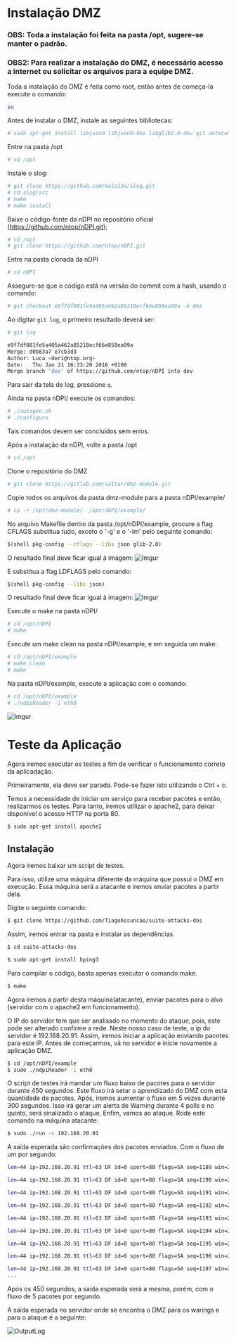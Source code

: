 # Instalação DMZ

### OBS: Toda a instalação foi feita na pasta /opt, sugere-se manter o padrão.
### OBS2: Para realizar a instalação do DMZ, é necessário acesso a internet ou solicitar os arquivos para a equipe DMZ.

Toda a instalação do DMZ é feita como root, então antes de começa-la execute o comando:
```bash
su
```

Antes de instalar o DMZ, instale as seguintes bibliotecas:
```bash
# sudo apt-get install libjson0 libjson0-dev libglib2.0-dev git autoconf libtool libpcap-dev
```

Entre na pasta /opt
```bash
# cd /opt
```

Instale o slog: 
```bash
# git clone https://github.com/kala13x/slog.git
# cd slog/src
# make
# make install
```

Baixe o código-fonte da nDPI no repositório oficial (https://github.com/ntop/nDPI.git);
```bash
# cd /opt
# git clone https://github.com/ntop/nDPI.git
```

Entre na pasta clonada da nDPI 
```bash
# cd nDPI
```
Assegure-se que o código está na versão do commit com a hash, usando o comando:
```bash
# git checkout e9f7df081fe5a405a462a85218ecf66e858ea99a -b dmz
```
Ao digitar ```git log```, o primeiro resultado deverá ser:
```bash
# git log

e9f7df081fe5a405a462a85218ecf66e858ea99a
Merge: d0b83a7 e7cb3d3
Author: Luca <deri@ntop.org>
Date:   Thu Jan 21 16:33:20 2016 +0100
Merge branch 'dev' of https://github.com/ntop/nDPI into dev
```

Para sair da tela de log, pressione ```q```.

Ainda na pasta nDPI/ execute os comandos:
```bash
# ./autogen.sh
# ./configure
```
Tais comandos devem ser concluídos sem erros.


Após a instalação da nDPI, volte a pasta /opt
```bash
# cd /opt
```

Clone o repositório do DMZ
```bash
# git clone https://gitlab.com/saltar/dmz-module.git
```

Copie todos os arquivos da pasta dmz-module para a pasta nDPI/example/ 
```bash
# cp -r /opt/dmz-module/. /opt/nDPI/example/
```

No arquivo Makefile dentro da pasta /opt/nDPI/example, procure a flag CFLAGS substitua tudo, exceto o '-g' e o '-lm' pelo seguinte comando:
```bash
$(shell pkg-config --cflags --libs json glib-2.0)
```

O resultado final deve ficar igual à imagem:
![Imgur](http://i.imgur.com/i1fkfzc.png)

E substitua a flag LDFLAGS pelo comando:
```bash
$(shell pkg-config --libs json)
```
O resultado final deve ficar igual à imagem:
![Imgur](http://i.imgur.com/UI4Gmry.png)

Execute o make na pasta nDPI/
```bash
# cd /opt/nDPI
# make
```

Execute um make clean na pasta nDPI/example, e em seguida um make.
```bash
# cd /opt/nDPI/example
# make clean
# make
```
Na pasta nDPI/example, execute a aplicação com o comando:
```bash
# cd /opt/nDPI/example
# ./ndpiReader -i eth0
```

![Imgur](http://i.imgur.com/fLXemNS.png)

# Teste da Aplicação
Agora iremos executar os testes a fim de verificar o funcionamento correto da aplicadação.

Primeiramente, ela deve ser parada. Pode-se fazer isto utilizando o Ctrl + c.

Temos a necessidade de iniciar um serviço para receber pacotes e então, realizarmos os
testes. Para tanto, iremos utilizar o apache2, para deixar disponível o acesso HTTP
na porta 80.

```bash
$ sudo apt-get install apache2
```

## Instalação
Agora iremos baixar um script de testes.

Para isso, utilize uma máquina diferente da máquina que possui o DMZ em execução.
Essa máquina será a atacante e iremos enviar pacotes a partir dela.

Digite o seguinte comando:
```bash
$ git clone https://github.com/TiagoAssuncao/suite-attacks-dos
```
Assim, iremos entrar na pasta e instalar as dependências.

```bash
$ cd suite-attacks-dos

$ sudo apt-get install hping3
```

Para compilar o código, basta apenas executar o comando make.
```bash
$ make
```

Agora iremos a partir desta máquina(atacante), enviar pacotes para o alvo
(servidor com o apache2 em funcionamento).

O IP do servidor tem que ser analisado
no momento do ataque, pois, este pode ser alterado confirme a rede. Neste nosso
caso de teste, o ip do servidor é 192.168.20.91. Assim, iremos iniciar a aplicação
enviando pacotes para este IP. Antes de começarmos, vá no servidor e inicie novamente
a aplicação DMZ.

```bash
$ cd /opt/nDPI/example
$ sudo ./ndpiReader -i eth0
```

O script de testes irá mandar um fluxo baixo de pacotes para o servidor durante
450 segundos. Este fluxo irá setar o aprendizado do DMZ com esta quantidade de pacotes. Após,
iremos aumentar o fluxo em 5 vezes durante 300 segundos. Isso irá gerar um alerta
de Warning durante 4 polls e no quinto, será sinalizado o ataque. Enfim, vamos ao
ataque. Rode este comando na máquina atacante:

```bash
$ sudo ./run -s 192.168.20.91
```

A saída esperada são confirmações dos pacotes enviados. Com o fluxo de um por segundo:

```bash
len=44 ip=192.168.20.91 ttl=63 DF id=0 sport=80 flags=SA seq=1189 win=29200 rtt=4.3 ms

len=44 ip=192.168.20.91 ttl=63 DF id=0 sport=80 flags=SA seq=1190 win=29200 rtt=8.3 ms

len=44 ip=192.168.20.91 ttl=63 DF id=0 sport=80 flags=SA seq=1191 win=29200 rtt=4.3 ms

len=44 ip=192.168.20.91 ttl=63 DF id=0 sport=80 flags=SA seq=1192 win=29200 rtt=4.3 ms

len=44 ip=192.168.20.91 ttl=63 DF id=0 sport=80 flags=SA seq=1193 win=29200 rtt=4.3 ms

len=44 ip=192.168.20.91 ttl=63 DF id=0 sport=80 flags=SA seq=1194 win=29200 rtt=11.7 ms

len=44 ip=192.168.20.91 ttl=63 DF id=0 sport=80 flags=SA seq=1195 win=29200 rtt=23.4 ms

len=44 ip=192.168.20.91 ttl=63 DF id=0 sport=80 flags=SA seq=1196 win=29200 rtt=3.2 ms

len=44 ip=192.168.20.91 ttl=63 DF id=0 sport=80 flags=SA seq=1197 win=29200 rtt=3.3 ms
...
```

Após os 450 segundos, a saída esperada será a mesma, porém, com o fluxo de 5 pacotes
por segundo.

A saída esperada no servidor onde se encontra o DMZ para os warings e para o ataque
é a seguinte:

![OutputLog](https://raw.githubusercontent.com/wiki/TiagoAssuncao/suite-attacks-dos/atc.png)
